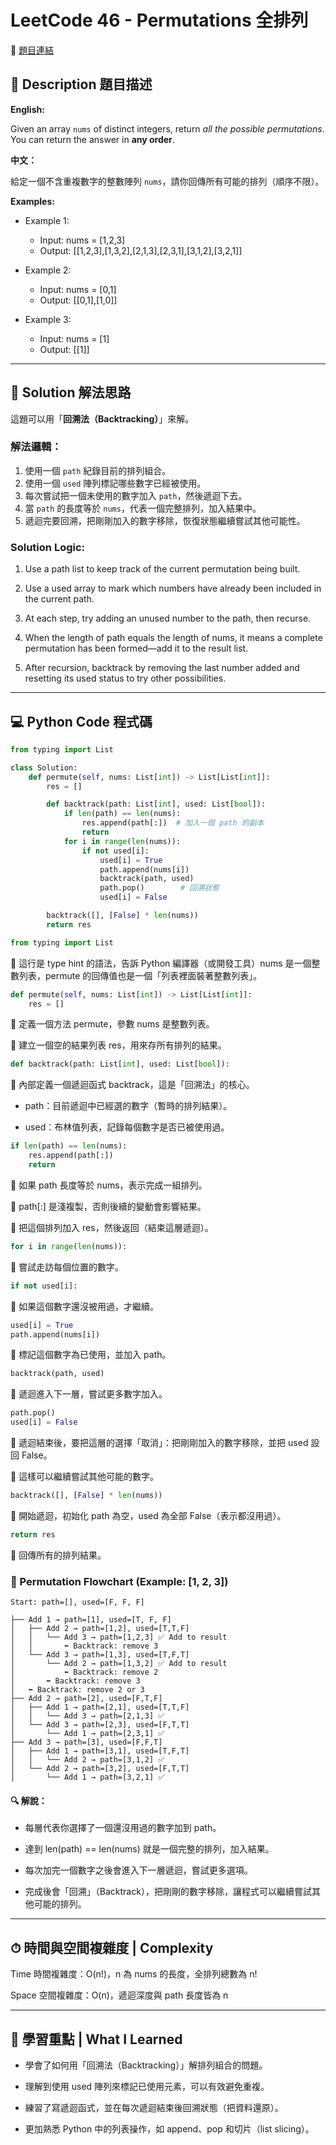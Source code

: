# LeetCode 46 - Permutations 全排列
🔗 [題目連結](https://leetcode.com/problems/permutations/)

## 📘 Description 題目描述

**English:**

Given an array `nums` of distinct integers, return *all the possible permutations*. You can return the answer in **any order**.

**中文：**

給定一個不含重複數字的整數陣列 `nums`，請你回傳所有可能的排列（順序不限）。

**Examples:**

- Example 1:

    - Input: nums = [1,2,3]
    - Output: [[1,2,3],[1,3,2],[2,1,3],[2,3,1],[3,1,2],[3,2,1]]
- Example 2:

    - Input: nums = [0,1]
    - Output: [[0,1],[1,0]]
- Example 3:

    - Input: nums = [1]
    - Output: [[1]]

---

## 🧠 Solution 解法思路

這題可以用「**回溯法（Backtracking）**」來解。

### 解法邏輯：
1. 使用一個 `path` 紀錄目前的排列組合。
2. 使用一個 `used` 陣列標記哪些數字已經被使用。
3. 每次嘗試把一個未使用的數字加入 `path`，然後遞迴下去。
4. 當 `path` 的長度等於 `nums`，代表一個完整排列，加入結果中。
5. 遞迴完要回溯，把剛剛加入的數字移除，恢復狀態繼續嘗試其他可能性。

###  Solution Logic:
1. Use a path list to keep track of the current permutation being built.

2. Use a used array to mark which numbers have already been included in the current path.

3. At each step, try adding an unused number to the path, then recurse.

4. When the length of path equals the length of nums, it means a complete permutation has been formed—add it to the result list.

5. After recursion, backtrack by removing the last number added and resetting its used status to try other possibilities.

---

## 💻 Python Code 程式碼

```python
from typing import List

class Solution:
    def permute(self, nums: List[int]) -> List[List[int]]:
        res = []

        def backtrack(path: List[int], used: List[bool]):
            if len(path) == len(nums):
                res.append(path[:])  # 加入一個 path 的副本
                return
            for i in range(len(nums)):
                if not used[i]:
                    used[i] = True
                    path.append(nums[i])
                    backtrack(path, used)
                    path.pop()        # 回溯狀態
                    used[i] = False

        backtrack([], [False] * len(nums))
        return res
```
```python
from typing import List
```
🔹 這行是 type hint 的語法，告訴 Python 編譯器（或開發工具）nums 是一個整數列表，permute 的回傳值也是一個「列表裡面裝著整數列表」。

```python
def permute(self, nums: List[int]) -> List[List[int]]:
    res = []
```
🔹 定義一個方法 permute，參數 nums 是整數列表。

🔹 建立一個空的結果列表 res，用來存所有排列的結果。
```python
def backtrack(path: List[int], used: List[bool]):
```
🔹 內部定義一個遞迴函式 backtrack，這是「回溯法」的核心。

- path：目前遞迴中已經選的數字（暫時的排列結果）。

- used：布林值列表，記錄每個數字是否已被使用過。
```python
if len(path) == len(nums):
    res.append(path[:])
    return
```
🔹 如果 path 長度等於 nums，表示完成一組排列。

🔹 path[:] 是淺複製，否則後續的變動會影響結果。

🔹 把這個排列加入 res，然後返回（結束這層遞迴）。
```python
for i in range(len(nums)):
```
🔹 嘗試走訪每個位置的數字。
```python
if not used[i]:
```
🔹 如果這個數字還沒被用過，才繼續。

```python
used[i] = True
path.append(nums[i])
```
🔹 標記這個數字為已使用，並加入 path。
```python
backtrack(path, used)
```
🔹 遞迴進入下一層，嘗試更多數字加入。
```python
path.pop()
used[i] = False
```
🔹 遞迴結束後，要把這層的選擇「取消」：把剛剛加入的數字移除，並把 used 設回 False。

🔹 這樣可以繼續嘗試其他可能的數字。
```python
backtrack([], [False] * len(nums))
```
🔹 開始遞迴，初始化 path 為空，used 為全部 False（表示都沒用過）。
```python
return res
```
🔹 回傳所有的排列結果。

### 🔁 Permutation Flowchart (Example: [1, 2, 3])
```text
Start: path=[], used=[F, F, F]

├── Add 1 → path=[1], used=[T, F, F]
│   ├── Add 2 → path=[1,2], used=[T,T,F]
│   │   └── Add 3 → path=[1,2,3] ✅ Add to result
│   │       ⬅️ Backtrack: remove 3
│   └── Add 3 → path=[1,3], used=[T,F,T]
│       └── Add 2 → path=[1,3,2] ✅ Add to result
│           ⬅️ Backtrack: remove 2
│       ⬅️ Backtrack: remove 3
│   ⬅️ Backtrack: remove 2 or 3
├── Add 2 → path=[2], used=[F,T,F]
│   ├── Add 1 → path=[2,1], used=[T,T,F]
│   │   └── Add 3 → path=[2,1,3] ✅
│   └── Add 3 → path=[2,3], used=[F,T,T]
│       └── Add 1 → path=[2,3,1] ✅
├── Add 3 → path=[3], used=[F,F,T]
│   ├── Add 1 → path=[3,1], used=[T,F,T]
│   │   └── Add 2 → path=[3,1,2] ✅
│   └── Add 2 → path=[3,2], used=[F,T,T]
│       └── Add 1 → path=[3,2,1] ✅
```
#### 🔍 解說：
- 每層代表你選擇了一個還沒用過的數字加到 path。

- 達到 len(path) == len(nums) 就是一個完整的排列，加入結果。

- 每次加完一個數字之後會進入下一層遞迴，嘗試更多選項。

- 完成後會「回溯」（Backtrack），把剛剛的數字移除，讓程式可以繼續嘗試其他可能的排列。

---

## ⏱ 時間與空間複雜度 | Complexity
Time 時間複雜度：O(n!)，n 為 nums 的長度，全排列總數為 n!

Space 空間複雜度：O(n)，遞迴深度與 path 長度皆為 n

---

## 📌 學習重點 | What I Learned
- 學會了如何用「回溯法（Backtracking）」解排列組合的問題。

- 理解到使用 used 陣列來標記已使用元素，可以有效避免重複。

- 練習了寫遞迴函式，並在每次遞迴結束後回溯狀態（把資料還原）。

- 更加熟悉 Python 中的列表操作，如 append、pop 和切片（list slicing）。

